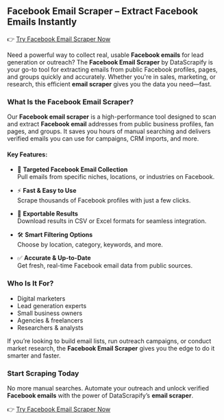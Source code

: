 
## Facebook Email Scraper – Extract Facebook Emails Instantly

👉 [Try Facebook Email Scraper Now](https://www.datascrapify.com/product/Facebook-Email-Scraper)

Need a powerful way to collect real, usable **Facebook emails** for lead generation or outreach? The **Facebook Email Scraper** by DataScrapify is your go-to tool for extracting emails from public Facebook profiles, pages, and groups quickly and accurately. Whether you're in sales, marketing, or research, this efficient **email scraper** gives you the data you need—fast.

### What Is the Facebook Email Scraper?

Our **Facebook email scraper** is a high-performance tool designed to scan and extract **Facebook email** addresses from public business profiles, fan pages, and groups. It saves you hours of manual searching and delivers verified emails you can use for campaigns, CRM imports, and more.

#### Key Features:
- 🔎 **Targeted Facebook Email Collection**  
  Pull emails from specific niches, locations, or industries on Facebook.

- ⚡ **Fast & Easy to Use**  
  Scrape thousands of Facebook profiles with just a few clicks.

- 🧾 **Exportable Results**  
  Download results in CSV or Excel formats for seamless integration.

- 🛠️ **Smart Filtering Options**  
  Choose by location, category, keywords, and more.

- ✅ **Accurate & Up-to-Date**  
  Get fresh, real-time Facebook email data from public sources.

### Who Is It For?
- Digital marketers  
- Lead generation experts  
- Small business owners  
- Agencies & freelancers  
- Researchers & analysts  

If you’re looking to build email lists, run outreach campaigns, or conduct market research, the **Facebook Email Scraper** gives you the edge to do it smarter and faster.

### Start Scraping Today

No more manual searches. Automate your outreach and unlock verified **Facebook emails** with the power of DataScrapify’s **email scraper**.

👉 [Try Facebook Email Scraper Now](https://www.datascrapify.com/product/Facebook-Email-Scraper)
